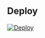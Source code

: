 

## Deploy 

[![Deploy](https://www.herokucdn.com/deploy/button.svg)](https://heroku.com/deploy?template=https://github.com/rubanserver/link)
